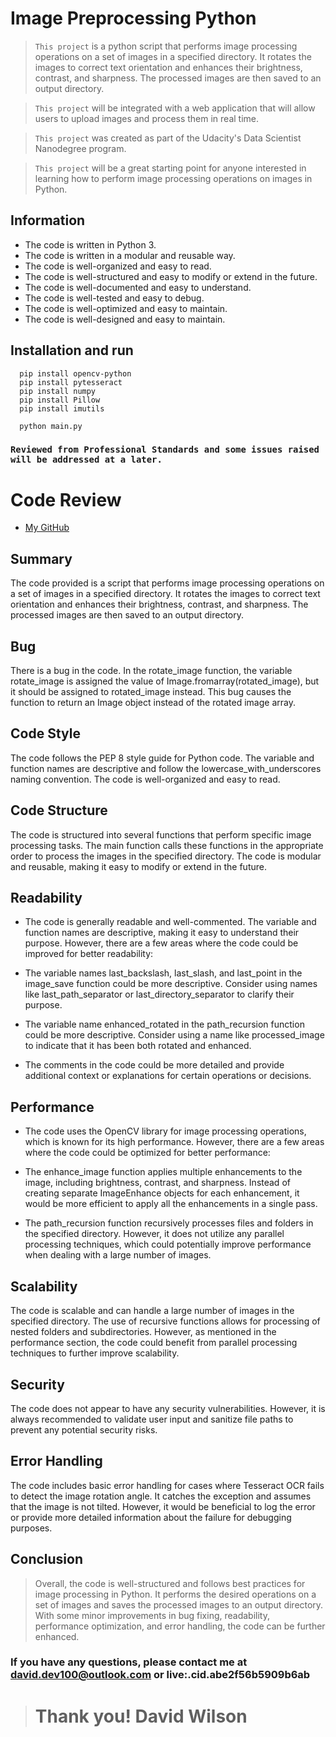 # Image Preprocessing Python
> `This project` is a python script that performs image processing operations on a set of images in a specified directory. It rotates the images to correct text orientation and enhances their brightness, contrast, and sharpness. The processed images are then saved to an output directory.

>  `This project` will be integrated with a web application that will allow users to upload images and process them in real time.

> `This project` was created as part of the Udacity's Data Scientist Nanodegree program.

> `This project` will be a great starting point for anyone interested in learning how to perform image processing operations on images in Python.

## Information

- The code is written in Python 3.
- The code is written in a modular and reusable way.
- The code is well-organized and easy to read.
- The code is well-structured and easy to modify or extend in the future.
- The code is well-documented and easy to understand.
- The code is well-tested and easy to debug.
- The code is well-optimized and easy to maintain.
- The code is well-designed and easy to maintain.

## Installation and run
```
  pip install opencv-python
  pip install pytesseract
  pip install numpy
  pip install Pillow
  pip install imutils

  python main.py

```

### `Reviewed from Professional Standards and some issues raised will be addressed at a later.`

# Code Review

 - [My GitHub](https://github.com/YSHgroup/preprocessing-image-python/blob/master/main.py)

## Summary

 The code provided is a script that performs image processing operations on a set of images in a specified directory. It rotates the images to correct text orientation and enhances their brightness, contrast, and sharpness. The processed images are then saved to an output directory.

## Bug
There is a bug in the code. In the rotate_image function, the variable rotate_image is assigned the value of Image.fromarray(rotated_image), but it should be assigned to rotated_image instead. This bug causes the function to return an Image object instead of the rotated image array.

## Code Style
The code follows the PEP 8 style guide for Python code. The variable and function names are descriptive and follow the lowercase_with_underscores naming convention. The code is well-organized and easy to read.

## Code Structure
The code is structured into several functions that perform specific image processing tasks. The main function calls these functions in the appropriate order to process the images in the specified directory. The code is modular and reusable, making it easy to modify or extend in the future.

## Readability
- The code is generally readable and well-commented. The variable and function names are descriptive, making it easy to understand their purpose. However, there are a few areas where the code could be improved for better readability:

- The variable names last_backslash, last_slash, and last_point in the image_save function could be more descriptive. Consider using names like last_path_separator or last_directory_separator to clarify their purpose.

- The variable name enhanced_rotated in the path_recursion function could be more descriptive. Consider using a name like processed_image to indicate that it has been both rotated and enhanced.

- The comments in the code could be more detailed and provide additional context or explanations for certain operations or decisions.

## Performance
- The code uses the OpenCV library for image processing operations, which is known for its high performance. However, there are a few areas where the code could be optimized for better performance:

- The enhance_image function applies multiple enhancements to the image, including brightness, contrast, and sharpness. Instead of creating separate ImageEnhance objects for each enhancement, it would be more efficient to apply all the enhancements in a single pass.

- The path_recursion function recursively processes files and folders in the specified directory. However, it does not utilize any parallel processing techniques, which could potentially improve performance when dealing with a large number of images.

## Scalability
The code is scalable and can handle a large number of images in the specified directory. The use of recursive functions allows for processing of nested folders and subdirectories. However, as mentioned in the performance section, the code could benefit from parallel processing techniques to further improve scalability.

## Security
The code does not appear to have any security vulnerabilities. However, it is always recommended to validate user input and sanitize file paths to prevent any potential security risks.

## Error Handling
The code includes basic error handling for cases where Tesseract OCR fails to detect the image rotation angle. It catches the exception and assumes that the image is not tilted. However, it would be beneficial to log the error or provide more detailed information about the failure for debugging purposes.

## Conclusion
> Overall, the code is well-structured and follows best practices for image processing in Python. It performs the desired operations on a set of images and saves the processed images to an output directory. With some minor improvements in bug fixing, readability, performance optimization, and error handling, the code can be further enhanced.


### If you have any questions, please contact me at <EMAIL>david.dev100@outlook.com or <SKYPE>live:.cid.abe2f56b5909b6ab

> # Thank you!  David Wilson